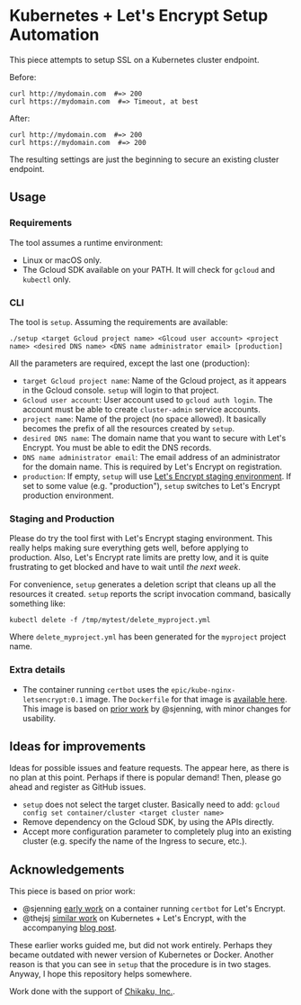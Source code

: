 # Kubernetes + Let's Encrypt Setup Automation

This piece attempts to setup SSL on a Kubernetes cluster endpoint.

Before:

    curl http://mydomain.com  #=> 200
    curl https://mydomain.com  #=> Timeout, at best

After:

    curl http://mydomain.com  #=> 200
    curl https://mydomain.com  #=> 200

The resulting settings are just the beginning to secure an existing cluster endpoint.

## Usage

### Requirements

The tool assumes a runtime environment:

* Linux or macOS only.
* The Gcloud SDK available on your PATH. It will check for `gcloud` and `kubectl` only.

### CLI

The tool is `setup`. Assuming the requirements are available:

    ./setup <target Gcloud project name> <Glcoud user account> <project name> <desired DNS name> <DNS name administrator email> [production]

All the parameters are required, except the last one (production):

* `target Gcloud project name`: Name of the Gcloud project, as it appears in the Gcloud console. `setup` will login to that project.
* `Gcloud user account`: User account used to `gcloud auth login`. The account must be able to create `cluster-admin` service accounts.
* `project name`: Name of the project (no space allowed). It basically becomes the prefix of all the resources created by `setup`.
* `desired DNS name`: The domain name that you want to secure with Let's Encrypt. You must be able to edit the DNS records.
* `DNS name administrator email`: The email address of an administrator for the domain name. This is required by Let's Encrypt on registration.
* `production`: If empty, `setup` will use [Let's Encrypt staging environment](https://letsencrypt.org/docs/staging-environment/). If set to some value (e.g. "production"), `setup` switches to Let's Encrypt production environment.

### Staging and Production

Please do try the tool first with Let's Encrypt staging environment. This really helps making sure everything gets well, before applying to production. Also, Let's Encrypt rate limits are pretty low, and it is quite frustrating to get blocked and have to wait until *the next week*.

For convenience, `setup` generates a deletion script that cleans up all the resources it created. `setup` reports the script invocation command, basically something like:

    kubectl delete -f /tmp/mytest/delete_myproject.yml

Where `delete_myproject.yml` has been generated for the `myproject` project name.

### Extra details

* The container running `certbot` uses the `epic/kube-nginx-letsencrypt:0.1` image. The `Dockerfile` for that image is [available here](https://github.com/ic/kube-nginx-letsencrypt). This image is based on [prior work](https://github.com/sjenning/kube-nginx-letsencrypt) by @sjenning, with minor changes for usability.


## Ideas for improvements

Ideas for possible issues and feature requests. The appear here, as there is no plan at this point. Perhaps if there is popular demand! Then, please go ahead and register as GitHub issues.

* `setup` does not select the target cluster. Basically need to add: `gcloud config set container/cluster <target cluster name>`
* Remove dependency on the Gcloud SDK, by using the APIs directly.
* Accept more configuration parameter to completely plug into an existing cluster (e.g. specify the name of the Ingress to secure, etc.).

## Acknowledgements

This piece is based on prior work:

* @sjenning [early work](https://github.com/sjenning/kube-nginx-letsencrypt) on a container running `certbot` for Let's Encrypt.
* @thejsj [similar work](https://github.com/thejsj/kubernetes-letsencrypt-demo) on Kubernetes + Let's Encrypt, with the accompanying [blog post](https://runnable.com/blog/how-to-use-lets-encrypt-on-kubernetes).

These earlier works guided me, but did not work entirely. Perhaps they became outdated with newer version of Kubernetes or Docker. Another reason is that you can see in `setup` that the procedure is in two stages. Anyway, I hope this repository helps somewhere.

Work done with the support of [Chikaku, Inc.](https://www.chikaku.co.jp/).
